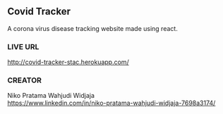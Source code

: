 ##  Covid Tracker
A corona virus disease tracking website made using react.

### LIVE URL
http://covid-tracker-stac.herokuapp.com/

### CREATOR
Niko Pratama Wahjudi Widjaja <br/>
https://www.linkedin.com/in/niko-pratama-wahjudi-widjaja-7698a3174/
